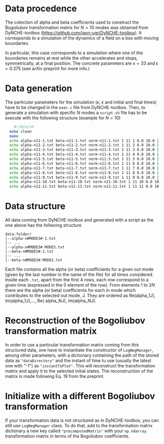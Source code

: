 # Data procedence

The colection of alpha and beta coefficients used to construct the Bogoliubov transformation matrix for $N=10$ modes was
obtained from DyNCHE-toolbox (https://github.com/jaon-ugr/DyNCHE-toolbox). It corresponds to a simulation of the
dynamics of a field on a box with moving boundaries.

In particular, this case corresponds to a simulation where one of the boundaries remains at rest while the
other accelerates and stops, symmetrically, at a final position. The concrete parameters are $\kappa =33$
and $\epsilon=0.375$ (see arXiv preprint for more info.)

# Data generation

The particular parameters for the simulation ($\kappa$, $\epsilon$ and initial and final times) have to be changed in
the ```exec.c``` file from DyNCHE-toolbox. Then, to generate a simulation with specific $N$ modes a ```script.sh``` file
has to be execute with the following structure (example for $N=10$)

```bash
    #!/bin/sh
  make clean
  make
  echo alpha-n11-1.txt beta-n11-1.txt norm-n11-1.txt 1 11 1 0.0 10.0 | ./exec
  echo alpha-n11-2.txt beta-n11-2.txt norm-n11-2.txt 1 11 2 0.0 10.0 | ./exec
  echo alpha-n11-3.txt beta-n11-3.txt norm-n11-3.txt 1 11 3 0.0 10.0 | ./exec
  echo alpha-n11-4.txt beta-n11-4.txt norm-n11-4.txt 1 11 4 0.0 10.0 | ./exec
  echo alpha-n11-5.txt beta-n11-5.txt norm-n11-5.txt 1 11 5 0.0 10.0 | ./exec
  echo alpha-n11-6.txt beta-n11-6.txt norm-n11-6.txt 1 11 6 0.0 10.0 | ./exec
  echo alpha-n11-7.txt beta-n11-7.txt norm-n11-7.txt 1 11 7 0.0 10.0 | ./exec
  echo alpha-n11-8.txt beta-n11-8.txt norm-n11-8.txt 1 11 8 0.0 10.0 | ./exec
  echo alpha-n11-9.txt beta-n11-9.txt norm-n11-9.txt 1 11 9 0.0 10.0 | ./exec
  echo alpha-n11-10.txt beta-n11-10.txt norm-n11-10.txt 1 11 10 0.0 10.0 | ./exec
  echo alpha-n11-11.txt beta-n11-11.txt norm-n11-11.txt 1 11 11 0.0 10.0 | ./exec
```

# Data structure

All data coming from DyNCHE-toolbox and generated with a script as the one above has the follwoing structure

```plaintext
data-folder/
|--alpha-n#MODES#-1.txt
|-- ...
|--alpha-n#MODES#-MODES.txt
|--beta-n#MODES#-1.txt
|-- ...
|--beta-n#MODES#-MODES.txt
```

Each file contains all the alpha (or beta) coefficients for a given out mode (given by the last number in the name of
the file) for all times considered. Inside each ```.txt```, apart from the first 4 rows, each row correspond to a given
time (expressed in the 0 element of the row). From elements $1$ to $2N$ there are the alpha (or beta) coefficients for
each in mode which contributes to the selected out mode, J. They are ordered as Re(alpha_1J), Im(alpha_1J),..., Re(
alpha_NJ), Im(alpha_NJ).

# Reconstruction of the Bogoliubov transformation matrix

In order to use a particular transformation matrix coming from this structured data, one have to instantiate the
constructor of ```LogNegManager```, among other parameters, with a dictionary containing the path of the stored data as
```"dataDirectory"``` and the instant of time tu use (usually the latest one with "-1") as ```"instantToPlot"```. This
will reconstruct the transformation matrix and apply it to the selected initial states. The reconstruction of the matrix
is made following Eq. 19 from the preprint.

# Initialize with a different Bogoliubov transformation

If your transformation data is not structured as in DyNCHE-toolbox, you can still use ```LogNegManager``` class. To do
that, add to the transformation matrix dictionary a new key called ```"precomputedMatrix"``` with your ```np.ndarray```
transformation matrix in terms of the Bogoliubov coefficients.